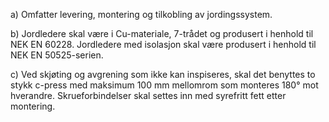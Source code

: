 a) Omfatter levering, montering og tilkobling av jordingssystem.

b) Jordledere skal være i Cu-materiale, 7-trådet og produsert i henhold til NEK EN 60228. Jordledere med isolasjon skal være produsert i henhold til NEK EN 50525-serien.

c) Ved skjøting og avgrening som ikke kan inspiseres, skal det benyttes to stykk c-press med maksimum 100 mm mellomrom som monteres 180° mot hverandre. Skrueforbindelser skal settes inn med syrefritt fett etter montering.

